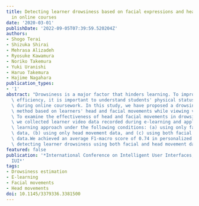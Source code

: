 ```yaml
---
title: Detecting learner drowsiness based on facial expressions and head movements
  in online courses
date: '2020-03-01'
publishDate: '2022-09-05T07:39:59.520204Z'
authors:
- Shogo Terai
- Shizuka Shirai
- Mehrasa Alizadeh
- Ryosuke Kawamura
- Noriko Takemura
- Yuki Uranishi
- Haruo Takemura
- Hajime Nagahara
publication_types:
- '1'
abstract: "Drowsiness is a major factor that hinders learning. To improve learning\
  \ efficiency, it is important to understand students' physical status such as wakefulness\
  \ during online coursework. In this study, we have proposed a drowsiness estimation\
  \ method based on learners' head and facial movements while viewing video lectures.\
  \ To examine the effectiveness of head and facial movements in drowsiness estimation,\
  \ we collected learner video data recorded during e-learning and applied a deep\
  \ learning approach under the following conditions: (a) using only facial movement\
  \ data, (b) using only head movement data, and (c) using both facial and head movement\
  \ data.We achieved an average F1-macro score of 0.74 in personalized models for\
  \ detecting learner drowsiness using both facial and head movement data."
featured: false
publication: '*International Conference on Intelligent User Interfaces, Proceedings
  IUI*'
tags:
- Drowsiness estimation
- E-learning
- Facial movements
- Head movements
doi: 10.1145/3379336.3381500
---
```


